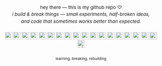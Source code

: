 <p align="center">
  <span style="display:inline-block; max-width:440px; font-size:1.06em; line-height:1.5;">
    hey there — this is my github repo ♡<br>
    <i>i build & break things — small experiments, half-broken ideas,  
    and code that sometimes works better than expected.</i>
  </span>
</p>

###

<div align="center">
  <img src="https://img.shields.io/badge/Go-00ADD8?style=for-the-badge&logo=go&logoColor=white" height="23" />
  <img src="https://img.shields.io/badge/Rust-000000?style=for-the-badge&logo=rust&logoColor=white" height="23" />
  <img src="https://img.shields.io/badge/.NET-512BD4?style=for-the-badge&logo=.net&logoColor=white" height="23" />
  <img src="https://img.shields.io/badge/Python-3776AB?style=for-the-badge&logo=python&logoColor=FFD43B" height="23" />
  <img src="https://img.shields.io/badge/Lua-2C2D72?style=for-the-badge&logo=lua&logoColor=white" height="23" />
  <img src="https://img.shields.io/badge/C++-00599C?style=for-the-badge&logo=c%2B%2B&logoColor=white" height="23" />
<img src="https://img.shields.io/badge/Vue.js-4FC08D?style=for-the-badge&logo=vue.js&logoColor=white" height="23" alt="vuejs logo" />
  <img src="https://img.shields.io/badge/MongoDB-47A248?style=for-the-badge&logo=mongodb&logoColor=white" height="23" />
  <img src="https://img.shields.io/badge/Google%20Cloud-4285F4?style=for-the-badge&logo=google-cloud&logoColor=white" height="23" />
  <img src="https://img.shields.io/badge/AWS-232F3E?style=for-the-badge&logo=amazon-aws&logoColor=white" height="23" />
  <img src="https://img.shields.io/badge/Vercel-000000?style=for-the-badge&logo=vercel&logoColor=white" height="23" />
  <img src="https://img.shields.io/badge/Redis-DC382D?style=for-the-badge&logo=redis&logoColor=white" height="23" />
  <img src="https://img.shields.io/badge/PyTorch-EE4C2C?style=for-the-badge&logo=pytorch&logoColor=white" height="23" />
  <img src="https://img.shields.io/badge/OpenCV-5C3EE8?style=for-the-badge&logo=opencv&logoColor=white" height="23" />
  <img src="https://img.shields.io/badge/Linux-FCC624?style=for-the-badge&logo=linux&logoColor=000000" height="23" />
  <img src="https://img.shields.io/badge/Zig-F7A41D?style=for-the-badge&logo=zig&logoColor=white" height="23" alt="zig logo" />
<img src="https://img.shields.io/badge/WebAssembly-654FF0?style=for-the-badge&logo=webassembly&logoColor=white" height="23" alt="wasm logo" />
<img src="https://img.shields.io/badge/LLVM-185CFF?style=for-the-badge&logo=llvm&logoColor=white" height="23" alt="llvm logo" />
  <img src="https://img.shields.io/badge/Kubernetes-326CE5?style=for-the-badge&logo=kubernetes&logoColor=white" height="23" alt="k8s logo" />
</div>

##
<p align="center">
  <sub>learning, breaking, rebuilding</sub>
</p>
